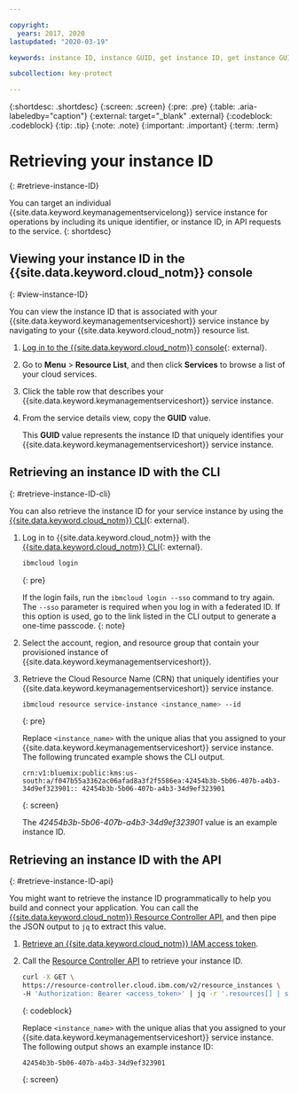 ```yaml
---

copyright:
  years: 2017, 2020
lastupdated: "2020-03-19"

keywords: instance ID, instance GUID, get instance ID, get instance GUID, instance ID API, instance ID CLI

subcollection: key-protect

---
```


{:shortdesc: .shortdesc}
{:screen: .screen}
{:pre: .pre}
{:table: .aria-labeledby="caption"}
{:external: target="_blank" .external}
{:codeblock: .codeblock}
{:tip: .tip}
{:note: .note}
{:important: .important}
{:term: .term}

# Retrieving your instance ID
{: #retrieve-instance-ID}

You can target an individual {{site.data.keyword.keymanagementservicelong}} service instance for operations by including its unique identifier, or instance ID, in API requests to the service.
{: shortdesc}

## Viewing your instance ID in the {{site.data.keyword.cloud_notm}} console
{: #view-instance-ID}

You can view the instance ID that is associated with your {{site.data.keyword.keymanagementserviceshort}} service instance by navigating to your {{site.data.keyword.cloud_notm}} resource list.

1. [Log in to the {{site.data.keyword.cloud_notm}} console](https://{DomainName}){: external}.
2. Go to **Menu** &gt; **Resource List**, and then click **Services** to browse a list of your cloud services.
3. Click the table row that describes your {{site.data.keyword.keymanagementserviceshort}} service instance.
4. From the service details view, copy the **GUID** value.

    This **GUID** value represents the instance ID that uniquely identifies your {{site.data.keyword.keymanagementserviceshort}} service instance.

## Retrieving an instance ID with the CLI
{: #retrieve-instance-ID-cli}

You can also retrieve the instance ID for your service instance by using the [{{site.data.keyword.cloud_notm}} CLI](/docs/cli?topic=cloud-cli-getting-started){: external}.

1. Log in to {{site.data.keyword.cloud_notm}} with the [{{site.data.keyword.cloud_notm}} CLI](/docs/cli?topic=cloud-cli-getting-started){: external}.

    ```sh
    ibmcloud login 
    ```
    {: pre}

    If the login fails, run the `ibmcloud login --sso` command to try again. The `--sso` parameter is required when you log in with a federated ID. If this option is used, go to the link listed in the CLI output to generate a one-time passcode.
    {: note}

2. Select the account, region, and resource group that contain your provisioned instance of {{site.data.keyword.keymanagementserviceshort}}.

3. Retrieve the Cloud Resource Name (CRN) that uniquely identifies your {{site.data.keyword.keymanagementserviceshort}} service instance. 

    ```sh
    ibmcloud resource service-instance <instance_name> --id
    ```
    {: pre}

    Replace `<instance_name>` with the unique alias that you assigned to your {{site.data.keyword.keymanagementserviceshort}} service instance. The following truncated example shows the CLI output.

    ```
    crn:v1:bluemix:public:kms:us-south:a/f047b55a3362ac06afad8a3f2f5586ea:42454b3b-5b06-407b-a4b3-34d9ef323901:: 42454b3b-5b06-407b-a4b3-34d9ef323901
    ```
    {: screen}

    The _42454b3b-5b06-407b-a4b3-34d9ef323901_ value is an example instance ID.


## Retrieving an instance ID with the API
{: #retrieve-instance-ID-api}

You might want to retrieve the instance ID programmatically to help you build and connect your application. You can call the [{{site.data.keyword.cloud_notm}} Resource Controller API](https://{DomainName}/apidocs/resource-controller), and then pipe the JSON output to `jq` to extract this value.

1. [Retrieve an {{site.data.keyword.cloud_notm}} IAM access token](/docs/key-protect?topic=key-protect-retrieve-access-token).
2. Call the [Resource Controller API](https://{DomainName}/apidocs/resource-controller) to retrieve your instance ID.

    ```sh
    curl -X GET \
    https://resource-controller.cloud.ibm.com/v2/resource_instances \
    -H 'Authorization: Bearer <access_token>' | jq -r '.resources[] | select(.name | contains("<instance_name>")) | .guid'
    ```
    {: codeblock}

    Replace `<instance_name>` with the unique alias that you assigned to your {{site.data.keyword.keymanagementserviceshort}} service instance. The following output shows an example instance ID:

    ```
    42454b3b-5b06-407b-a4b3-34d9ef323901
    ```
    {: screen}
